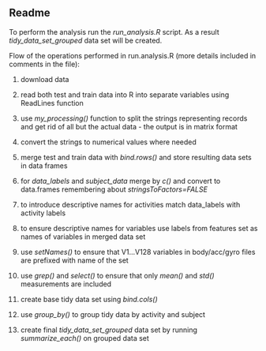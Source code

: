 ## Readme

To perform the analysis run the *run_analysis.R* script. As a result *tidy_data_set_grouped* data set will be created.


Flow of the operations performed in run.analysis.R (more details included in comments in the file):

1. download data

2. read both test and train data into R into separate variables using ReadLines function

3. use *my_processing()* function to split the strings representing records and get rid of all but the actual data - the output is in matrix format

4. convert the strings to numerical values where needed

5. merge test and train data with *bind.rows()* and store resulting data sets in data frames

6. for *data_labels* and *subject_data* merge by *c()* and convert to data.frames remembering about *stringsToFactors=FALSE*

7. to introduce descriptive names for activities match data_labels with activity labels

8. to ensure descriptive names for variables use labels from features set as names of variables in merged data set

9. use *setNames()* to ensure that V1...V128 variables in body/acc/gyro files are prefixed with name of the set

10. use *grep()* and *select()* to ensure that only *mean()* and *std()* measurements are included

11. create base tidy data set using *bind.cols()*

12. use *group_by()* to group tidy data by activity and subject

13. create final *tidy_data_set_grouped* data set by running *summarize_each()* on grouped data set



